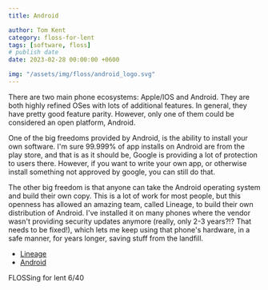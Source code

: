 ```yaml
---
title: Android

author: Tom Kent
category: floss-for-lent
tags: [software, floss]
# publish date
date: 2023-02-28 00:00:00 +0600

img: "/assets/img/floss/android_logo.svg"
---
```


There are two main phone ecosystems: Apple/IOS and Android. They are both highly refined OSes with lots of additional
features. In general, they have pretty good feature parity. However, only one of them could be considered an open 
platform, Android. 

One of the big freedoms provided by Android, is the ability to install your own software. I'm sure 99.999% of app
installs on Android are from the play store, and that is as it should be, Google is providing a lot of protection to 
users there. However, if you want to write your own app, or otherwise install something not approved by google, you can
still do that.

The other big freedom is that anyone can take the Android operating system and build their own copy. This is a lot of
work for most people, but this openness has allowed an amazing team, called Lineage, to build their own distribution
of Android. I've installed it on many phones where the vendor wasn't providing security updates anymore (really, only
2-3 years?!? That needs to be fixed!), which lets me keep using that phone's hardware, in a safe manner, for years 
longer, saving stuff from the landfill.

*   [Lineage](https://lineageos.org/)
*   [Android](https://www.android.com/)

FLOSSing for lent 6/40